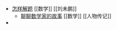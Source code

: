 - [怎样解题](https://www.weibo.com/u/1882579600) [[数学]] [[刘未鹏]]
	- [聊聊数学家的故事](https://www.global-sci.org/v1/mc/issues/1/no2/pdf/86.pdf?1597110101&continueFlag=6093989111564a68c297d3f4bb8831b0) [[数学]] [[人物传记]]
- []()